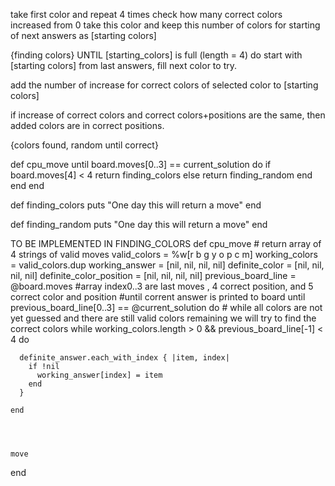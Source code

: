 

take first color and repeat 4 times
check how many correct colors increased from 0
take this color and keep this number of colors for starting of next answers as [starting colors]

{finding colors}
UNTIL [starting_colors] is full (length = 4) do
start with [starting colors] from last answers, fill next color to try.

add the number of increase for correct colors of selected color to [starting colors]

if increase of correct colors and correct colors+positions are the same, then added colors are in correct positions.

{colors found, random until correct}



def cpu_move
    until board.moves[0..3] == current_solution do
        if board.moves[4] < 4
            return finding_colors
        else
            return finding_random
        end
    end
end

def finding_colors
  puts "One day this will return a move"
end
    
def finding_random
  puts "One day this will return a move"
end









TO BE IMPLEMENTED IN FINDING_COLORS
def cpu_move
    # return array of 4 strings of valid moves
    valid_colors = %w[r b g y o p c m]
    working_colors = valid_colors.dup
    working_answer = [nil, nil, nil, nil]
    definite_color = [nil, nil, nil, nil]
    definite_color_position = [nil, nil, nil, nil]
    previous_board_line = @board.moves #array index0..3 are last moves , 4 correct position, and 5 correct color and position
    #until corrent answer is printed to board
    until previous_board_line[0..3] == @current_solution do
      # while all colors are not yet guessed and there are still valid colors remaining we will try to find the correct colors
      while working_colors.length > 0 && previous_board_line[-1] < 4 do

      definite_answer.each_with_index { |item, index|
        if !nil
          working_answer[index] = item
        end
      }

    end
  

  
    
    move
  end
